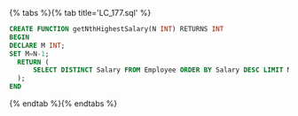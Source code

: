 {% tabs %}{% tab title='LC_177.sql' %}

```sql
CREATE FUNCTION getNthHighestSalary(N INT) RETURNS INT
BEGIN
DECLARE M INT;
SET M=N-1;
  RETURN (
      SELECT DISTINCT Salary FROM Employee ORDER BY Salary DESC LIMIT M, 1
  );
END
```

{% endtab %}{% endtabs %}
